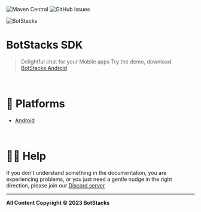 ![Maven Central](https://img.shields.io/maven-central/v/io.inappchat/sdk) ![GitHub issues](https://img.shields.io/github/issues/inappchat/android-example)

![BotStacks](https://private-user-images.githubusercontent.com/106978117/287741102-b3a09579-49e9-44e3-a054-cf8c290d01b8.png?jwt=eyJhbGciOiJIUzI1NiIsInR5cCI6IkpXVCJ9.eyJpc3MiOiJnaXRodWIuY29tIiwiYXVkIjoicmF3LmdpdGh1YnVzZXJjb250ZW50LmNvbSIsImtleSI6ImtleTUiLCJleHAiOjE3MDg5NzAwMTgsIm5iZiI6MTcwODk2OTcxOCwicGF0aCI6Ii8xMDY5NzgxMTcvMjg3NzQxMTAyLWIzYTA5NTc5LTQ5ZTktNDRlMy1hMDU0LWNmOGMyOTBkMDFiOC5wbmc_WC1BbXotQWxnb3JpdGhtPUFXUzQtSE1BQy1TSEEyNTYmWC1BbXotQ3JlZGVudGlhbD1BS0lBVkNPRFlMU0E1M1BRSzRaQSUyRjIwMjQwMjI2JTJGdXMtZWFzdC0xJTJGczMlMkZhd3M0X3JlcXVlc3QmWC1BbXotRGF0ZT0yMDI0MDIyNlQxNzQ4MzhaJlgtQW16LUV4cGlyZXM9MzAwJlgtQW16LVNpZ25hdHVyZT0xMDhmMzZjYzFjZTAwOTk0Yjk3YTM1MDkwMDMwMDFmNWJmZmVhMzI1NTM4M2NlYTA2OTAzNmUyYzY3ZWJlMjJmJlgtQW16LVNpZ25lZEhlYWRlcnM9aG9zdCZhY3Rvcl9pZD0wJmtleV9pZD0wJnJlcG9faWQ9MCJ9.QMKOsYTGa70taEz9XIRls-_93iaex3C0mOFwrNlxbfA)


# BotStacks SDK

> Delightful chat for your Mobile apps
Try the demo, download [BotStacks Android](https://play.google.com/store/apps/details?id=ai.botstacks.sample)

&nbsp;

# 📃 Platforms

- [Android](sdk/docs/android/introduction.md)

&nbsp;

# 🙋‍♂️ Help

If you don't understand something in the documentation, you are experiencing problems, or you just need a gentle nudge in the right direction, please join our [Discord server](https://discord.com/invite/5kwyQCz3zZ)

---

**All Content Copyright © 2023 BotStacks**